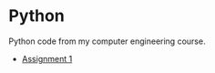 # Python

Python code from my computer engineering course. 


* [Assignment 1](course_assignment/assignment_1)